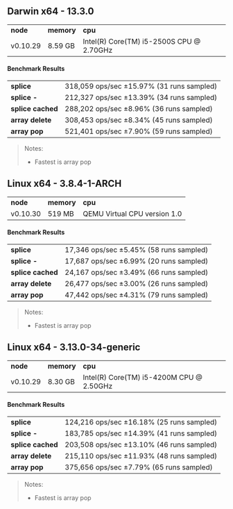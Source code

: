 Darwin x64 - 13.3.0
-----

<table><tr><td><b>node</b></td><td><b>memory</b></td><td><b>cpu</b></td></tr><tr><td>v0.10.29</td><td>8.59 GB</td><td>Intel(R) Core(TM) i5-2500S CPU @ 2.70GHz</td></tr></table>

#### Benchmark Results ####

<table><tr><td><b>splice</b></td><td>318,059 ops/sec ±15.97% (31 runs sampled)</td></tr><tr><td><b>splice -</b></td><td>212,327 ops/sec ±13.39% (34 runs sampled)</td></tr><tr><td><b>splice cached</b></td><td>288,202 ops/sec ±8.96% (36 runs sampled)</td></tr><tr><td><b>array delete</b></td><td>308,453 ops/sec ±8.34% (45 runs sampled)</td></tr><tr><td><b>array pop</b></td><td>521,401 ops/sec ±7.90% (59 runs sampled)</td></tr></table>

> Notes:
> - Fastest is array pop

Linux x64 - 3.8.4-1-ARCH
-----

<table><tr><td><b>node</b></td><td><b>memory</b></td><td><b>cpu</b></td></tr><tr><td>v0.10.30</td><td>519 MB</td><td>QEMU Virtual CPU version 1.0</td></tr></table>

#### Benchmark Results ####

<table><tr><td><b>splice</b></td><td>17,346 ops/sec ±5.45% (58 runs sampled)</td></tr><tr><td><b>splice -</b></td><td>17,687 ops/sec ±6.99% (20 runs sampled)</td></tr><tr><td><b>splice cached</b></td><td>24,167 ops/sec ±3.49% (66 runs sampled)</td></tr><tr><td><b>array delete</b></td><td>26,477 ops/sec ±3.00% (26 runs sampled)</td></tr><tr><td><b>array pop</b></td><td>47,442 ops/sec ±4.31% (79 runs sampled)</td></tr></table>

> Notes:
> - Fastest is array pop

Linux x64 - 3.13.0-34-generic
-----

<table><tr><td><b>node</b></td><td><b>memory</b></td><td><b>cpu</b></td></tr><tr><td>v0.10.29</td><td>8.30 GB</td><td>Intel(R) Core(TM) i5-4200M CPU @ 2.50GHz</td></tr></table>

#### Benchmark Results ####

<table><tr><td><b>splice</b></td><td>124,216 ops/sec ±16.18% (25 runs sampled)</td></tr><tr><td><b>splice -</b></td><td>183,785 ops/sec ±14.39% (41 runs sampled)</td></tr><tr><td><b>splice cached</b></td><td>203,508 ops/sec ±13.10% (46 runs sampled)</td></tr><tr><td><b>array delete</b></td><td>215,110 ops/sec ±11.93% (48 runs sampled)</td></tr><tr><td><b>array pop</b></td><td>375,656 ops/sec ±7.79% (65 runs sampled)</td></tr></table>

> Notes:
> - Fastest is array pop

